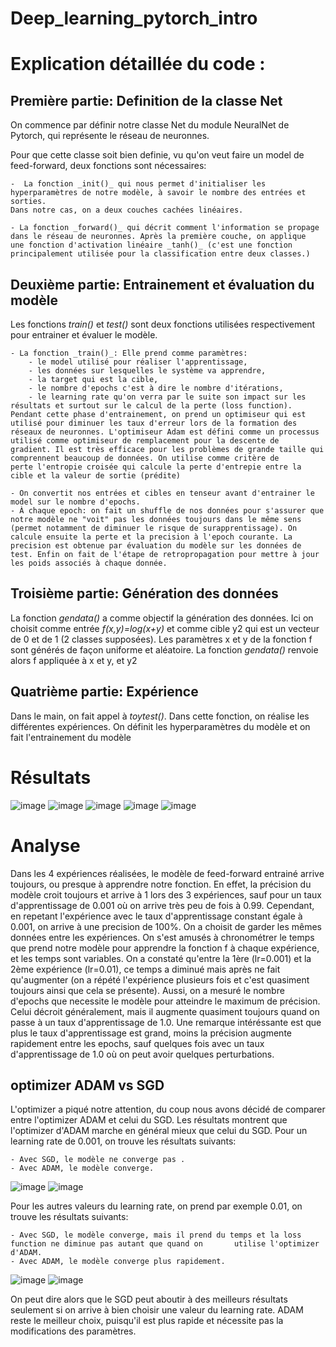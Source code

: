 # Deep_learning_pytorch_intro

# Explication détaillée du code :

## Première partie: Definition de la classe Net

On commence par définir notre classe Net du module NeuralNet de Pytorch, qui représente le réseau de neuronnes.

Pour que cette classe soit bien definie, vu qu'on veut faire un model de feed-forward, deux fonctions sont nécessaires:

    -  La fonction _init()_ qui nous permet d'initialiser les hyperparamètres de notre modèle, à savoir le nombre des entrées et sorties.
    Dans notre cas, on a deux couches cachées linéaires.

    - La fonction _forward()_ qui décrit comment l'information se propage dans le réseau de neuronnes. Après la première couche, on applique
    une fonction d'activation linéaire _tanh()_ (c'est une fonction principalement utilisée pour la classification entre deux classes.)

## Deuxième partie: Entrainement et évaluation du modèle

Les fonctions _train()_ et _test()_ sont deux fonctions utilisées respectivement pour entrainer et évaluer le modèle.

    - La fonction _train()_: Elle prend comme paramètres:
        - le model utilisé pour réaliser l'apprentissage,
        - les données sur lesquelles le système va apprendre,
        - la target qui est la cible,
        - le nombre d'epochs c'est à dire le nombre d'itérations,
        - le learning rate qu'on verra par le suite son impact sur les résultats et surtout sur le calcul de la perte (loss function).
    Pendant cette phase d'entrainement, on prend un optimiseur qui est utilisé pour diminuer les taux d'erreur lors de la formation des
    réseaux de neuronnes. L'optimiseur Adam est défini comme un processus utilisé comme optimiseur de remplacement pour la descente de
    gradient. Il est très efficace pour les problèmes de grande taille qui comprennent beaucoup de données. On utilise comme critère de
    perte l'entropie croisée qui calcule la perte d'entrepie entre la cible et la valeur de sortie (prédite)

    - On convertit nos entrées et cibles en tenseur avant d'entrainer le model sur le nombre d'epochs.
    - À chaque epoch: on fait un shuffle de nos données pour s'assurer que notre modèle ne "voit" pas les données toujours dans le même sens
    (permet notamment de diminuer le risque de surapprentissage). On calcule ensuite la perte et la precision à l'epoch courante. La
    precision est obtenue par évaluation du modèle sur les données de test. Enfin on fait de l'étape de retropropagation pour mettre à jour
    les poids associés à chaque donnée.

## Troisième partie: Génération des données

La fonction _gendata()_ a comme objectif la génération des données. Ici on choisit comme entrée _f(x,y)=log(x+y)_ et comme cible y2 qui est un vecteur de 0 et de 1 (2 classes supposées). Les paramètres x et y de la fonction f sont générés de façon uniforme et aléatoire.
La fonction _gendata()_ renvoie alors f appliquée à x et y, et y2

## Quatrième partie: Expérience

Dans le main, on fait appel à _toytest()_. Dans cette fonction, on réalise les différentes expériences. On définit les
hyperparamètres du modèle et on fait l'entrainement du modèle

# Résultats

![image](Experience_1.png)
![image](Experience_2.png)
![image](Experience_3.png)
![image](Experience_4.png)
![image](Runtime&NbEpoch.png)

# Analyse

Dans les 4 expériences réalisées, le modèle de feed-forward entrainé arrive toujours, ou presque à apprendre notre fonction. En effet, la
précision du modèle croit toujours et arrive à 1 lors des 3 expériences, sauf pour un taux d'apprentissage de 0.001 où on arrive très peu de
fois à 0.99. Cependant, en repetant l'expérience avec le taux d'apprentissage constant égale à 0.001, on arrive à une precision de 100%.
On a choisit de garder les mêmes données entre les expériences.
On s'est amusés à chronométrer le temps que prend notre modèle pour apprendre la fonction f à chaque expérience, et les temps sont variables.
On a constaté qu'entre la 1ère (lr=0.001) et la 2ème expérience (lr=0.01), ce temps a diminué mais après ne fait qu'augmenter (on a répété
l'expérience plusieurs fois et c'est quasiment toujours ainsi que cela se présente).
Aussi, on a mesuré le nombre d'epochs que necessite le modèle pour atteindre le maximum de précision. Celui décroit généralement, mais il
augmente quasiment toujours quand on passe à un taux d'apprentissage de 1.0.
Une remarque intéréssante est que plus le taux d'apprentissage est grand, moins la précision augmente rapidement entre les epochs, sauf
quelques fois avec un taux d'apprentissage de 1.0 où on peut avoir quelques perturbations.

## optimizer ADAM vs SGD

L'optimizer a piqué notre attention, du coup nous avons décidé de comparer entre l'optimizer ADAM et celui du SGD.
Les résultats montrent que l'optimizer d'ADAM marche en général mieux que celui du SGD.
Pour un learning rate de 0.001, on trouve les résultats suivants:

    - Avec SGD, le modèle ne converge pas .
    - Avec ADAM, le modèle converge.

![image](Figure_1_SGD.png)
![image](Figure_1_ADAM.png)

Pour les autres valeurs du learning rate, on prend par exemple 0.01, on trouve les résultats suivants:

    - Avec SGD, le modèle converge, mais il prend du temps et la loss function ne diminue pas autant que quand on       utilise l'optimizer d'ADAM.
    - Avec ADAM, le modèle converge plus rapidement.

![image](Figure_2_SGD.png)
![image](Figure_2_ADAM.png)

On peut dire alors que le SGD peut aboutir à des meilleurs résultats seulement si on arrive à bien choisir une valeur du learning rate. ADAM reste le meilleur choix, puisqu'il est plus rapide et nécessite pas la modifications des paramètres.
